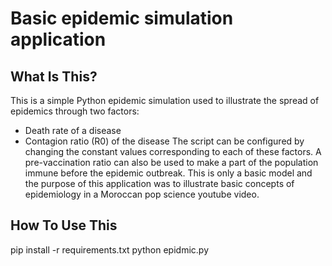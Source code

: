 Basic epidemic simulation application
================================


What Is This?
-------------

This is a simple Python epidemic simulation used to illustrate the spread of epidemics through two factors:
- Death rate of a disease
- Contagion ratio (R0) of the disease
The script can be configured by changing the constant values corresponding to each of these factors. A pre-vaccination ratio can also be used to make a part of the population immune before the epidemic outbreak.
This is only a basic model and the purpose of this application was to illustrate basic concepts of epidemiology in a Moroccan pop science youtube video.


How To Use This
---------------

pip install -r requirements.txt 
python epidmic.py